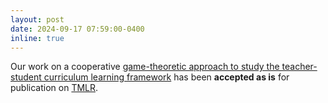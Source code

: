 ```yaml
---
layout: post
date: 2024-09-17 07:59:00-0400
inline: true
---
```


Our work on a cooperative [game-theoretic approach to study the teacher-student curriculum learning framework](https://openreview.net/forum?id=qWh82br6KT) has been **accepted as is** for publication on [TMLR](https://openreview.net/forum?id=qWh82br6KT).